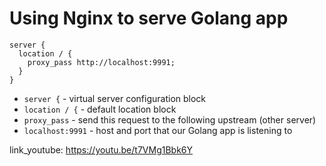 # Using Nginx to serve Golang app

```nginx
server {
  location / {
    proxy_pass http://localhost:9991;
  }
}
```

- `server {` - virtual server configuration block
- `location / {` - default location block
- `proxy_pass` - send this request to the following upstream (other server)
- `localhost:9991` - host and port that our Golang app is listening to


link_youtube: https://youtu.be/t7VMg1Bbk6Y
